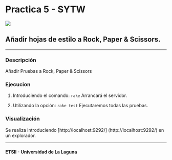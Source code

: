 # Practica 5 - SYTW

![](http://rubyskyepi.com/wp-content/uploads/2012/07/rock-paper-scissors-620x350.jpg)

## Añadir hojas de estilo a Rock, Paper & Scissors.

***

### Descripción

   Añadir Pruebas a Rock, Paper & Scissors

### Ejecucion

 1. Introduciendo el comando:
      `rake`
    Arrancará el servidor.

 2. Utilizando la opción:
      `rake test`
    Ejecutaremos todas las pruebas.

### Visualización
 
 Se realiza introduciendo [http://localhost:9292/] (http://localhost:9292/) en un explorador.

*** 

#### ETSII - Universidad de La Laguna

